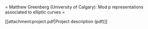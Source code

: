 = Matthew Greenberg (University of Calgary): Mod p representations associated to elliptic curves =

[[attachment:project.pdf|Project description (pdf)]]
